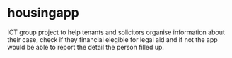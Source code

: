 # housingapp
ICT group project to help tenants and solicitors organise information about their case, check if they financial elegible for legal aid and if not the app would be able to report the detail the person filled up.
